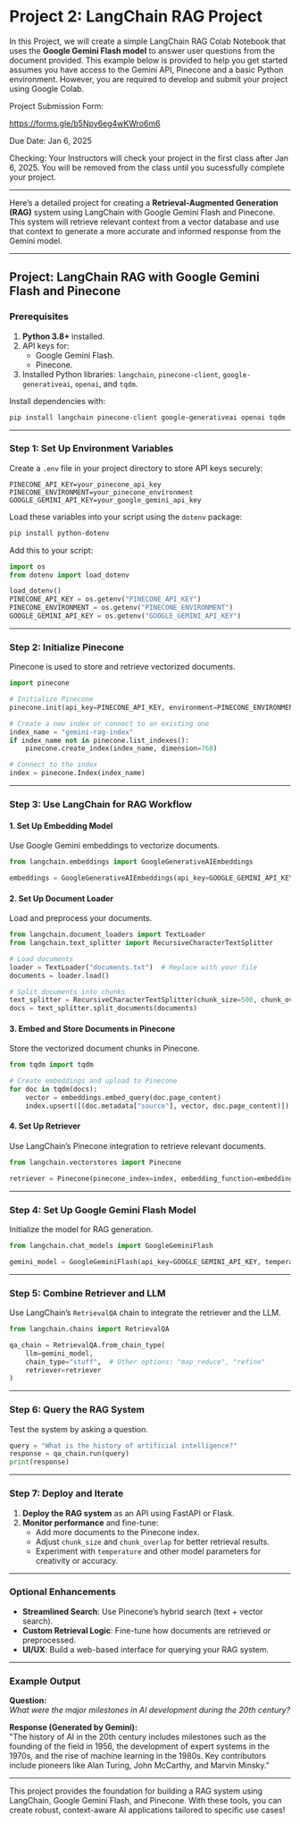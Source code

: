 # Project 2: LangChain RAG Project

In this Project, we will create a simple LangChain RAG Colab Notebook that uses the **Google Gemini Flash model** to answer user questions from the document provided. This example below is provided to help you get started assumes you have access to the Gemini API, Pinecone and a basic Python environment. However, you are required to develop and submit your project using Google Colab.

Project Submission Form:

https://forms.gle/b5Npy6eg4wKWro6m6

Due Date: Jan 6, 2025

Checking: Your Instructors will check your project in the first class after Jan 6, 2025. You will be removed from the class until you sucessfully complete your project. 

---

Here’s a detailed project for creating a **Retrieval-Augmented Generation (RAG)** system using LangChain with Google Gemini Flash and Pinecone. This system will retrieve relevant context from a vector database and use that context to generate a more accurate and informed response from the Gemini model.

---

## **Project: LangChain RAG with Google Gemini Flash and Pinecone**

### Prerequisites
1. **Python 3.8+** installed.
2. API keys for:
   - Google Gemini Flash.
   - Pinecone.
3. Installed Python libraries: `langchain`, `pinecone-client`, `google-generativeai`, `openai`, and `tqdm`.

Install dependencies with:

```bash
pip install langchain pinecone-client google-generativeai openai tqdm
```

---

### Step 1: Set Up Environment Variables
Create a `.env` file in your project directory to store API keys securely:

```plaintext
PINECONE_API_KEY=your_pinecone_api_key
PINECONE_ENVIRONMENT=your_pinecone_environment
GOOGLE_GEMINI_API_KEY=your_google_gemini_api_key
```

Load these variables into your script using the `dotenv` package:

```bash
pip install python-dotenv
```

Add this to your script:

```python
import os
from dotenv import load_dotenv

load_dotenv()
PINECONE_API_KEY = os.getenv("PINECONE_API_KEY")
PINECONE_ENVIRONMENT = os.getenv("PINECONE_ENVIRONMENT")
GOOGLE_GEMINI_API_KEY = os.getenv("GOOGLE_GEMINI_API_KEY")
```

---

### Step 2: Initialize Pinecone
Pinecone is used to store and retrieve vectorized documents.

```python
import pinecone

# Initialize Pinecone
pinecone.init(api_key=PINECONE_API_KEY, environment=PINECONE_ENVIRONMENT)

# Create a new index or connect to an existing one
index_name = "gemini-rag-index"
if index_name not in pinecone.list_indexes():
    pinecone.create_index(index_name, dimension=768)

# Connect to the index
index = pinecone.Index(index_name)
```

---

### Step 3: Use LangChain for RAG Workflow

#### 1. **Set Up Embedding Model**
Use Google Gemini embeddings to vectorize documents.

```python
from langchain.embeddings import GoogleGenerativeAIEmbeddings

embeddings = GoogleGenerativeAIEmbeddings(api_key=GOOGLE_GEMINI_API_KEY)
```

#### 2. **Set Up Document Loader**
Load and preprocess your documents.

```python
from langchain.document_loaders import TextLoader
from langchain.text_splitter import RecursiveCharacterTextSplitter

# Load documents
loader = TextLoader("documents.txt")  # Replace with your file
documents = loader.load()

# Split documents into chunks
text_splitter = RecursiveCharacterTextSplitter(chunk_size=500, chunk_overlap=50)
docs = text_splitter.split_documents(documents)
```

#### 3. **Embed and Store Documents in Pinecone**
Store the vectorized document chunks in Pinecone.

```python
from tqdm import tqdm

# Create embeddings and upload to Pinecone
for doc in tqdm(docs):
    vector = embeddings.embed_query(doc.page_content)
    index.upsert([(doc.metadata["source"], vector, doc.page_content)])
```

#### 4. **Set Up Retriever**
Use LangChain’s Pinecone integration to retrieve relevant documents.

```python
from langchain.vectorstores import Pinecone

retriever = Pinecone(pinecone_index=index, embedding_function=embeddings.embed_query, text_key="text")
```

---

### Step 4: Set Up Google Gemini Flash Model

Initialize the model for RAG generation.

```python
from langchain.chat_models import GoogleGeminiFlash

gemini_model = GoogleGeminiFlash(api_key=GOOGLE_GEMINI_API_KEY, temperature=0.7)
```

---

### Step 5: Combine Retriever and LLM

Use LangChain’s `RetrievalQA` chain to integrate the retriever and the LLM.

```python
from langchain.chains import RetrievalQA

qa_chain = RetrievalQA.from_chain_type(
    llm=gemini_model,
    chain_type="stuff",  # Other options: "map_reduce", "refine"
    retriever=retriever
)
```

---

### Step 6: Query the RAG System

Test the system by asking a question.

```python
query = "What is the history of artificial intelligence?"
response = qa_chain.run(query)
print(response)
```

---

### Step 7: Deploy and Iterate

1. **Deploy the RAG system** as an API using FastAPI or Flask.
2. **Monitor performance** and fine-tune:
   - Add more documents to the Pinecone index.
   - Adjust `chunk_size` and `chunk_overlap` for better retrieval results.
   - Experiment with `temperature` and other model parameters for creativity or accuracy.

---

### Optional Enhancements
- **Streamlined Search**: Use Pinecone’s hybrid search (text + vector search).
- **Custom Retrieval Logic**: Fine-tune how documents are retrieved or preprocessed.
- **UI/UX**: Build a web-based interface for querying your RAG system.

---

### Example Output

**Question:**  
*What were the major milestones in AI development during the 20th century?*

**Response (Generated by Gemini):**  
"The history of AI in the 20th century includes milestones such as the founding of the field in 1956, the development of expert systems in the 1970s, and the rise of machine learning in the 1980s. Key contributors include pioneers like Alan Turing, John McCarthy, and Marvin Minsky."

---

This project provides the foundation for building a RAG system using LangChain, Google Gemini Flash, and Pinecone. With these tools, you can create robust, context-aware AI applications tailored to specific use cases!